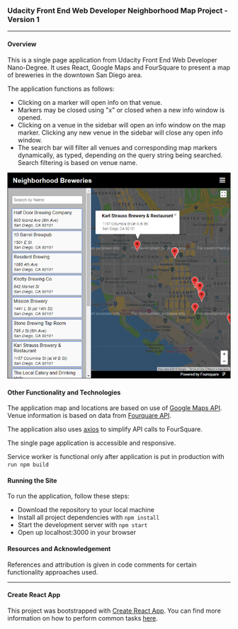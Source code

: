 ### Udacity Front End Web Developer Neighborhood Map Project - Version 1
---

#### Overview

This is a single page application from Udacity Front End Web Developer Nano-Degree. It uses React, Google Maps and FourSquare to present a map of breweries in the downtown San Diego area.

The application functions as follows:

* Clicking on a marker will open info on that venue.
* Markers may be closed using "x" or closed when a new info window is opened.
* Clicking on a venue in the sidebar will open an info window on the map marker. Clicking any new venue in the sidebar will close any open info window.
* The search bar will filter all venues and corresponding map markers dynamically, as typed, depending on the query string being searched. Search filtering is based on venue name.

<img width="750px" alt="Neighborhood Map" src="/img/map-application.jpg">

#### Other Functionality and Technologies

The application map and locations are based on use of [Google Maps API](https://developers.google.com/maps/documentation/). Venue information is based on data from [Fourquare API](https://developer.foursquare.com/).

The application also uses [axios](https://www.npmjs.com/package/axios) to simplify API calls to FourSquare.

The single page application is accessible and responsive.

Service worker is functional only after application is put in production with `run npm build`

#### Running the Site

To run the application, follow these steps:

* Download the repository to your local machine
* Install all project dependencies with `npm install`
* Start the development server with `npm start`
* Open up localhost:3000 in your browser

#### Resources and Acknowledgement

References and attribution is given in code comments for certain functionality approaches used.

***

#### Create React App

This project was bootstrapped with [Create React App](https://github.com/facebookincubator/create-react-app). You can find more information on how to perform common tasks [here](https://github.com/facebookincubator/create-react-app/blob/master/packages/react-scripts/template/README.md).